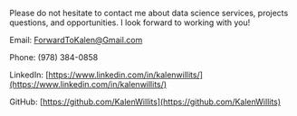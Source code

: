 Please do not hesitate to contact me about data science services, projects questions, and opportunities. I look forward to working with you!

Email: ForwardToKalen@Gmail.com

Phone: (978) 384-0858

LinkedIn: [https://www.linkedin.com/in/kalenwillits/](https://www.linkedin.com/in/kalenwillits/)

GitHub: [https://github.com/KalenWillits](https://github.com/KalenWillits)
